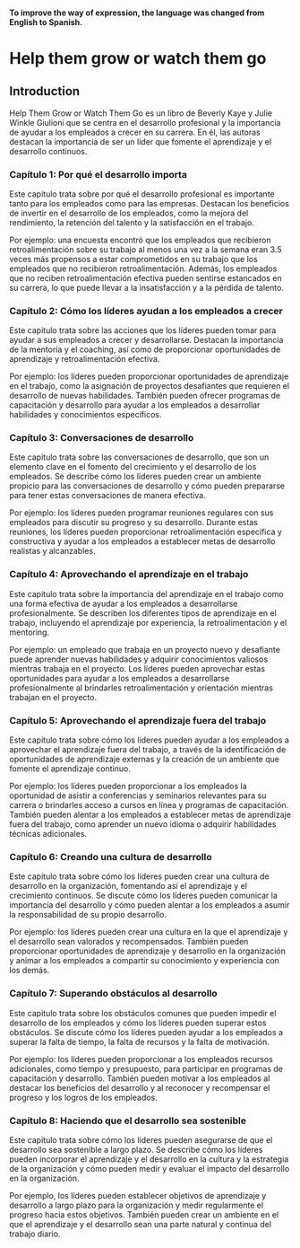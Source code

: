 #### To improve the way of expression, the language was changed from English to Spanish.

# Help them grow or watch them go

## Introduction

Help Them Grow or Watch Them Go es un libro de Beverly Kaye y Julie Winkle Giulioni que se centra en el desarrollo profesional y la importancia de ayudar a los empleados a crecer en su carrera. En él, las autoras destacan la importancia de ser un líder que fomente el aprendizaje y el desarrollo continuos.

### Capítulo 1: Por qué el desarrollo importa

Este capitulo trata sobre por qué el desarrollo profesional es importante tanto para los empleados como para las empresas. Destacan los beneficios de invertir en el desarrollo de los empleados, como la mejora del rendimiento, la retención del talento y la satisfacción en el trabajo.

Por ejemplo: una encuesta encontró que los empleados que recibieron retroalimentación sobre su trabajo al menos una vez a la semana eran 3.5 veces más propensos a estar comprometidos en su trabajo que los empleados que no recibieron retroalimentación. Además, los empleados que no reciben retroalimentación efectiva pueden sentirse estancados en su carrera, lo que puede llevar a la insatisfacción y a la pérdida de talento.

### Capítulo 2: Cómo los líderes ayudan a los empleados a crecer

Este capitulo trata sobre las acciones que los líderes pueden tomar para ayudar a sus empleados a crecer y desarrollarse. Destacan la importancia de la mentoría y el coaching, así como de proporcionar oportunidades de aprendizaje y retroalimentación efectiva.

Por ejemplo: los líderes pueden proporcionar oportunidades de aprendizaje en el trabajo, como la asignación de proyectos desafiantes que requieren el desarrollo de nuevas habilidades. También pueden ofrecer programas de capacitación y desarrollo para ayudar a los empleados a desarrollar habilidades y conocimientos específicos.

### Capítulo 3: Conversaciones de desarrollo

Este capitulo trata sobre las conversaciones de desarrollo, que son un elemento clave en el fomento del crecimiento y el desarrollo de los empleados. Se describe cómo los líderes pueden crear un ambiente propicio para las conversaciones de desarrollo y cómo pueden prepararse para tener estas conversaciones de manera efectiva.

Por ejemplo: los líderes pueden programar reuniones regulares con sus empleados para discutir su progreso y su desarrollo. Durante estas reuniones, los líderes pueden proporcionar retroalimentación específica y constructiva y ayudar a los empleados a establecer metas de desarrollo realistas y alcanzables.

### Capítulo 4: Aprovechando el aprendizaje en el trabajo

Este capitulo trata sobre la importancia del aprendizaje en el trabajo como una forma efectiva de ayudar a los empleados a desarrollarse profesionalmente. Se describen los diferentes tipos de aprendizaje en el trabajo, incluyendo el aprendizaje por experiencia, la retroalimentación y el mentoring.

Por ejemplo: un empleado que trabaja en un proyecto nuevo y desafiante puede aprender nuevas habilidades y adquirir conocimientos valiosos mientras trabaja en el proyecto. Los líderes pueden aprovechar estas oportunidades para ayudar a los empleados a desarrollarse profesionalmente al brindarles retroalimentación y orientación mientras trabajan en el proyecto.

### Capítulo 5: Aprovechando el aprendizaje fuera del trabajo

Este capitulo trata sobre cómo los líderes pueden ayudar a los empleados a aprovechar el aprendizaje fuera del trabajo, a través de la identificación de oportunidades de aprendizaje externas y la creación de un ambiente que fomente el aprendizaje continuo.

Por ejemplo: los líderes pueden proporcionar a los empleados la oportunidad de asistir a conferencias y seminarios relevantes para su carrera o brindarles acceso a cursos en línea y programas de capacitación. También pueden alentar a los empleados a establecer metas de aprendizaje fuera del trabajo, como aprender un nuevo idioma o adquirir habilidades técnicas adicionales.

### Capítulo 6: Creando una cultura de desarrollo

Este capitulo trata sobre cómo los líderes pueden crear una cultura de desarrollo en la organización, fomentando así el aprendizaje y el crecimiento continuos. Se discute cómo los líderes pueden comunicar la importancia del desarrollo y cómo pueden alentar a los empleados a asumir la responsabilidad de su propio desarrollo.

Por ejemplo: los líderes pueden crear una cultura en la que el aprendizaje y el desarrollo sean valorados y recompensados. También pueden proporcionar oportunidades de aprendizaje y desarrollo en la organización y animar a los empleados a compartir su conocimiento y experiencia con los demás.

### Capítulo 7: Superando obstáculos al desarrollo

Este capitulo trata sobre los obstáculos comunes que pueden impedir el desarrollo de los empleados y cómo los líderes pueden superar estos obstáculos. Se discute cómo los líderes pueden ayudar a los empleados a superar la falta de tiempo, la falta de recursos y la falta de motivación.

Por ejemplo: los líderes pueden proporcionar a los empleados recursos adicionales, como tiempo y presupuesto, para participar en programas de capacitación y desarrollo. También pueden motivar a los empleados al destacar los beneficios del desarrollo y al reconocer y recompensar el progreso y los logros de los empleados.

### Capítulo 8: Haciendo que el desarrollo sea sostenible

Este capitulo trata sobre cómo los líderes pueden asegurarse de que el desarrollo sea sostenible a largo plazo. Se describe cómo los líderes pueden incorporar el aprendizaje y el desarrollo en la cultura y la estrategia de la organización y cómo pueden medir y evaluar el impacto del desarrollo en la organización.

Por ejemplo, los líderes pueden establecer objetivos de aprendizaje y desarrollo a largo plazo para la organización y medir regularmente el progreso hacia estos objetivos. También pueden crear un ambiente en el que el aprendizaje y el desarrollo sean una parte natural y continua del trabajo diario.
